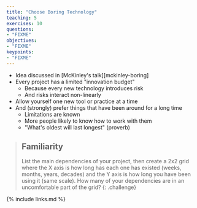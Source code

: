 ```yaml
---
title: "Choose Boring Technology"
teaching: 5
exercises: 10
questions:
- "FIXME"
objectives:
- "FIXME"
keypoints:
- "FIXME"
---
```


*   Idea discussed in [McKinley's talk][mckinley-boring]
*   Every project has a limited "innovation budget"
    *   Because every new technology introduces risk
    *   And risks interact non-linearly
*   Allow yourself one new tool or practice at a time
*   And (strongly) prefer things that have been around for a long time
    *   Limitations are known
    *   More people likely to know how to work with them
    *   "What's oldest will last longest" (proverb)

> ## Familiarity
>
> List the main dependencies of your project,
> then create a 2x2 grid
> where the X axis is how long has each one has existed
> (weeks, months, years, decades)
> and the Y axis is how long you have been using it
> (same scale).
> How many of your dependencies are in an uncomfortable part of the grid?
{: .challenge}

{% include links.md %}
